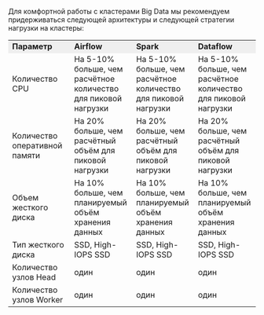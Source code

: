 Для комфортной работы с кластерами Big Data мы рекомендуем придерживаться следующей архитектуры и следующей стратегии нагрузки на кластеры:

<table style="width: 100%;"><tbody><tr><td style="width: 25.0221%; background-color: rgb(239, 239, 239);"><strong>Параметр</strong></td><td style="width: 25.0221%; background-color: rgb(239, 239, 239);"><strong>Airflow</strong></td><td style="width: 25%; background-color: rgb(239, 239, 239);"><strong>Spark</strong></td><td style="width: 24.8894%; background-color: rgb(239, 239, 239);"><strong>Dataflow</strong></td></tr><tr><td style="width: 25.0221%;">Количество CPU</td><td style="width: 25.0221%;">На 5-10% больше, чем расчётное количество для пиковой нагрузки<br></td><td style="width: 25.0000%;">На 5-10% больше, чем расчётное количество для пиковой нагрузки<br></td><td style="width: 24.8894%;">На 5-10% больше, чем расчётное количество для пиковой нагрузки<br></td></tr><tr><td style="width: 25.0221%;">Количество оперативной памяти</td><td style="width: 25.0221%;">На 20% больше, чем расчётный объём для пиковой нагрузки<br></td><td style="width: 25.0000%;">На 20% больше, чем расчётный объём для пиковой нагрузки<br></td><td style="width: 24.8894%;">На 20% больше, чем расчётный объём для пиковой нагрузки<br></td></tr><tr><td style="width: 25.0221%;">Объем жесткого диска</td><td style="width: 25.0221%;">На 10% больше, чем планируемый объём хранения данных<br></td><td style="width: 25.0000%;">На 10% больше, чем планируемый объём хранения данных<br></td><td style="width: 24.8894%;">На 10% больше, чем планируемый объём хранения данных<br></td></tr><tr><td style="width: 25.0221%;">Тип жесткого диска</td><td style="width: 25.0221%;">SSD, High-IOPS SSD<br></td><td style="width: 25.0000%;">SSD, High-IOPS SSD<br></td><td style="width: 24.8894%;">SSD, High-IOPS SSD<br></td></tr><tr><td style="width: 25.0221%;">Количество узлов Head</td><td style="width: 25.0221%;">один</td><td style="width: 25.0000%;">один</td><td style="width: 24.8894%;">один</td></tr><tr><td style="width: 25.0221%;">Количество узлов Worker</td><td style="width: 25.0221%;">один</td><td style="width: 25.0000%;">один</td><td style="width: 24.8894%;">один</td></tr></tbody></table>
